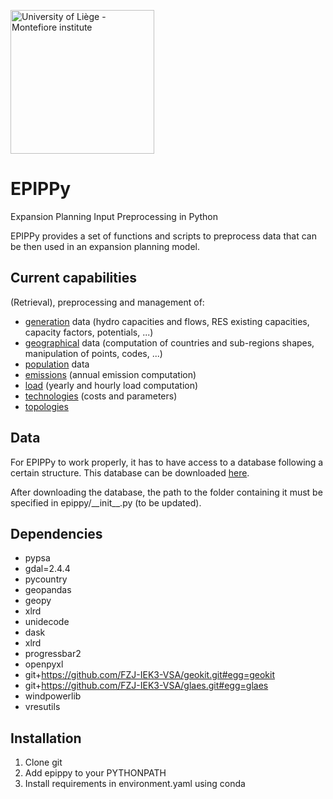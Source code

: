 <a href="https://www.montefiore.uliege.be/"><img src="https://www.montefiore.uliege.be/upload/docs/image/svg-xml/2019-04/montefiore_institute.svg" alt="University of Liège - Montefiore institute" width="230px"></a>

# EPIPPy
Expansion Planning Input Preprocessing in Python

EPIPPy provides a set of functions and scripts to preprocess data that can be then used in an expansion planning model.

## Current capabilities

(Retrieval), preprocessing and management of:
- <a href="https://github.com/montefesp/epippy/tree/master/epippy/generation">generation</a> data (hydro capacities and flows, RES existing capacities, capacity factors, potentials, ...)
- <a href="https://github.com/montefesp/epippy/tree/master/epippy/geographics">geographical</a> data (computation of countries and sub-regions shapes, manipulation of points, codes, ...)
- <a href="https://github.com/montefesp/epippy/tree/master/epippy/indicators/population">population</a> data
- <a href="https://github.com/montefesp/epippy/tree/master/epippy/indicators/emissions">emissions</a> (annual emission computation)
- <a href="https://github.com/montefesp/epippy/tree/master/epippy/load">load</a> (yearly and hourly load computation)
- <a href="https://github.com/montefesp/epippy/tree/master/epippy/technologies">technologies</a> (costs and parameters)
- <a href="https://github.com/montefesp/epippy/tree/master/epippy/topologies">topologies</a>

## Data

For EPIPPy to work properly, it has to have access to a database following a certain structure. This database can be downloaded <a href="ttps://zenodo.org/record/5519081">here</a>.

After downloading the database, the path to the folder containing it must be specified in epippy/\_\_init\_\_.py (to be updated).

## Dependencies
  - pypsa
  - gdal=2.4.4
  - pycountry
  - geopandas
  - geopy
  - xlrd
  - unidecode
  - dask
  - xlrd
  - progressbar2
  - openpyxl 
  - git+https://github.com/FZJ-IEK3-VSA/geokit.git#egg=geokit
  - git+https://github.com/FZJ-IEK3-VSA/glaes.git#egg=glaes
  - windpowerlib
  - vresutils

## Installation

1. Clone git
2. Add epippy to your PYTHONPATH
3. Install requirements in environment.yaml using conda
